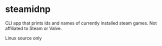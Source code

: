 # steamidnp
CLI app that prints ids and names of currently installed steam games. Not affiliated to Steam or Valve.

Linux source only
